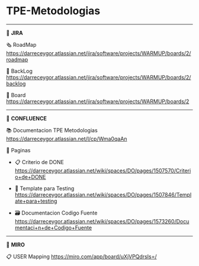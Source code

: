 # TPE-Metodologias
---------------
:pushpin: **JIRA**

:newspaper_roll: RoadMap
https://darreceygor.atlassian.net/jira/software/projects/WARMUP/boards/2/roadmap

:bookmark: BackLog
https://darreceygor.atlassian.net/jira/software/projects/WARMUP/boards/2/backlog

:notebook: Board
https://darreceygor.atlassian.net/jira/software/projects/WARMUP/boards/2

--------------------

:pushpin: **CONFLUENCE**

:books: Documentacion TPE Metodologias
https://darreceygor.atlassian.net/l/cp/Wma0qaAn

:newspaper: Paginas

- :clipboard: Criterio de DONE
https://darreceygor.atlassian.net/wiki/spaces/DO/pages/1507570/Criterio+de+DONE

- :paperclip: Template para Testing
https://darreceygor.atlassian.net/wiki/spaces/DO/pages/1507846/Template+para+testing

- :card_file_box: Documentacion Codigo Fuente
https://darreceygor.atlassian.net/wiki/spaces/DO/pages/1573260/Documentaci+n+de+Codigo+Fuente

--------------------
:pushpin: **MIRO**

:clipboard: USER Mapping
https://miro.com/app/board/uXjVPQdrsIs=/
